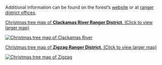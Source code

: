 Additional information can be found on the forest’s [website](https://www.fs.usda.gov/main/mthood/maps-pubs) or at [ranger district offices](#).

[Christmas tree map of **Clackamas River Ranger District**. (Click to view larger map)](/assets/img/clackamas-map.png)

[![Christmas tree map of Clackamas River](/assets/img/clackamas-map-thumb.png)](/assets/img/clackamas-map.png)

[Christmas tree map of **Zigzag Ranger District**. (Click to view larger map)](/assets/img/zigzag-map.png)

[![Christmas tree map of Zigzag](/assets/img/zigzag-map-thumb.png)](/assets/img/zigzag-map.png)
